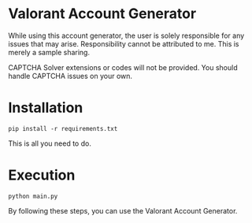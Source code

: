 # Valorant Account Generator
While using this account generator, the user is solely responsible for any issues that may arise. Responsibility cannot be attributed to me. This is merely a sample sharing.

CAPTCHA Solver extensions or codes will not be provided. You should handle CAPTCHA issues on your own.

# Installation
```pip install -r requirements.txt```

This is all you need to do.

# Execution
```python main.py```

By following these steps, you can use the Valorant Account Generator.
